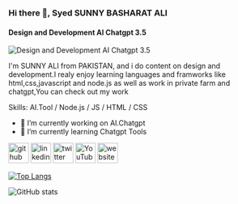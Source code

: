 ### Hi there 👋, Syed SUNNY BASHARAT ALI
#### Design and Development  AI Chatgpt 3.5
![Design and Development  AI Chatgpt 3.5](https://previews.123rf.com/images/delstudio/delstudio2304/delstudio230400317/201546462-generative-ai-psychedelic-space-banner-template-nostalgic-80s-90s-background-horizontal-illustration.jpg)

I'm SUNNY ALI from PAKISTAN, and i do content on design and development.I realy enjoy learning languages and framworks like html,css,javascript and node.js as well as work in private farm and chatgpt,You can check out my work

Skills: AI.Tool / Node.js / JS / HTML / CSS

- 🔭 I’m currently working on AI.Chatgpt 
- 🌱 I’m currently learning Chatgpt Tools 


[<img src='https://cdn.jsdelivr.net/npm/simple-icons@3.0.1/icons/github.svg' alt='github' height='40'>](https://github.com/sunnyali2030)  [<img src='https://cdn.jsdelivr.net/npm/simple-icons@3.0.1/icons/linkedin.svg' alt='linkedin' height='40'>](https://www.linkedin.com/in/https://www.linkedin.com/in/sunny-ali-144b8924b//)  [<img src='https://cdn.jsdelivr.net/npm/simple-icons@3.0.1/icons/twitter.svg' alt='twitter' height='40'>](https://twitter.com/sunnyali2030)  [<img src='https://cdn.jsdelivr.net/npm/simple-icons@3.0.1/icons/youtube.svg' alt='YouTube' height='40'>](https://www.youtube.com/channel/sunnyali2030@gmail.com)  [<img src='https://cdn.jsdelivr.net/npm/simple-icons@3.0.1/icons/icloud.svg' alt='website' height='40'>](https://machine-ai.vercel.app/)  

[![Top Langs](https://github-readme-stats.vercel.app/api/top-langs/?username=sunnyali2030)](https://github.com/anuraghazra/github-readme-stats)

![GitHub stats](https://github-readme-stats.vercel.app/api?username=sunnyali2030&show_icons=true)  





